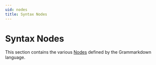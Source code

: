 ```yaml
---
uid: nodes
title: Syntax Nodes
---
```


# Syntax Nodes
This section contains the various [Nodes](xref:grammarkdown!Node:class) defined by the Grammarkdown language.
